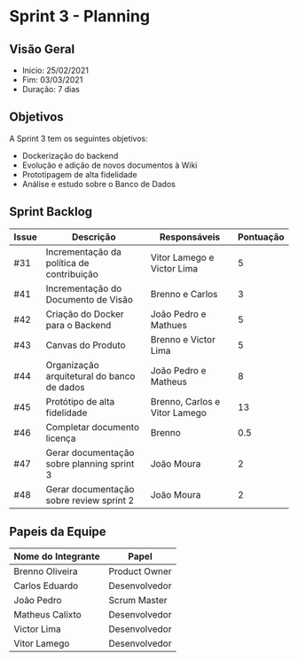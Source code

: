 # Sprint 3 - Planning

## Visão Geral
- Inicio: 25/02/2021
- Fim: 03/03/2021
- Duração: 7 dias
 
## Objetivos
A Sprint 3 tem os seguintes objetivos:

- Dockerização do backend
- Evolução e adição de novos documentos à Wiki
- Prototipagem de alta fidelidade
- Análise e estudo sobre o Banco de Dados

## Sprint Backlog
| Issue | Descrição | Responsáveis | Pontuação
|--|--|--|--|
|#31|Incrementação da política de contribuição|Vitor Lamego e Victor Lima|5
|#41|Incrementação do Documento de Visão|Brenno e Carlos|3
|#42|Criação do Docker para o Backend|João Pedro e Mathues|5
|#43|Canvas do Produto|Brenno e Victor Lima|5
|#44|Organização arquitetural do banco de dados|João Pedro e Matheus|8
|#45|Protótipo de alta fidelidade|Brenno, Carlos e Vitor Lamego|13
|#46|Completar documento licença|Brenno|0.5
|#47|Gerar documentação sobre planning sprint 3|João Moura|2
|#48|Gerar documentação sobre review sprint 2|João Moura|2

## Papeis da Equipe
| Nome do Integrante | Papel |
|--|--|
|Brenno Oliveira|Product Owner
|Carlos Eduardo|Desenvolvedor
|João Pedro|Scrum Master
|Matheus Calixto|Desenvolvedor
|Victor Lima|Desenvolvedor
|Vitor Lamego|Desenvolvedor
